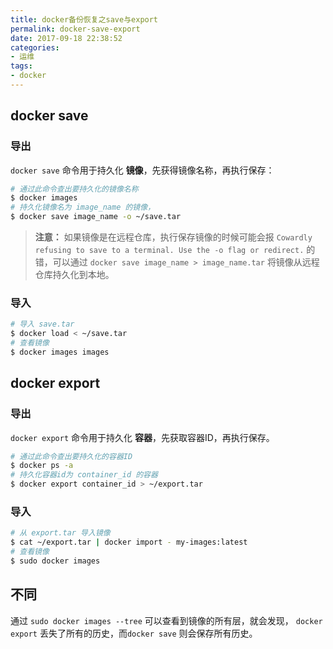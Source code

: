 ```yaml
---
title: docker备份恢复之save与export
permalink: docker-save-export
date: 2017-09-18 22:38:52
categories:
- 运维
tags:
- docker
---
```

## docker save
### 导出
`docker save` 命令用于持久化 **镜像**，先获得镜像名称，再执行保存：
```bash
# 通过此命令查出要持久化的镜像名称
$ docker images
# 持久化镜像名为 image_name 的镜像，
$ docker save image_name -o ~/save.tar
```
> **注意：** 如果镜像是在远程仓库，执行保存镜像的时候可能会报 `Cowardly refusing to save to a terminal. Use the -o flag or redirect.` 的错，可以通过 `docker save image_name > image_name.tar` 将镜像从远程仓库持久化到本地。

### 导入
```bash
# 导入 save.tar
$ docker load < ~/save.tar
# 查看镜像
$ docker images images
```

## docker export
### 导出
`docker export` 命令用于持久化 **容器**，先获取容器ID，再执行保存。
```bash
# 通过此命令查出要持久化的容器ID
$ docker ps -a
# 持久化容器id为 container_id 的容器
$ docker export container_id > ~/export.tar
```
### 导入
```bash
# 从 export.tar 导入镜像
$ cat ~/export.tar | docker import - my-images:latest
# 查看镜像
$ sudo docker images
```

## 不同
通过 `sudo docker images --tree` 可以查看到镜像的所有层，就会发现， `docker export` 丢失了所有的历史，而`docker save` 则会保存所有历史。
